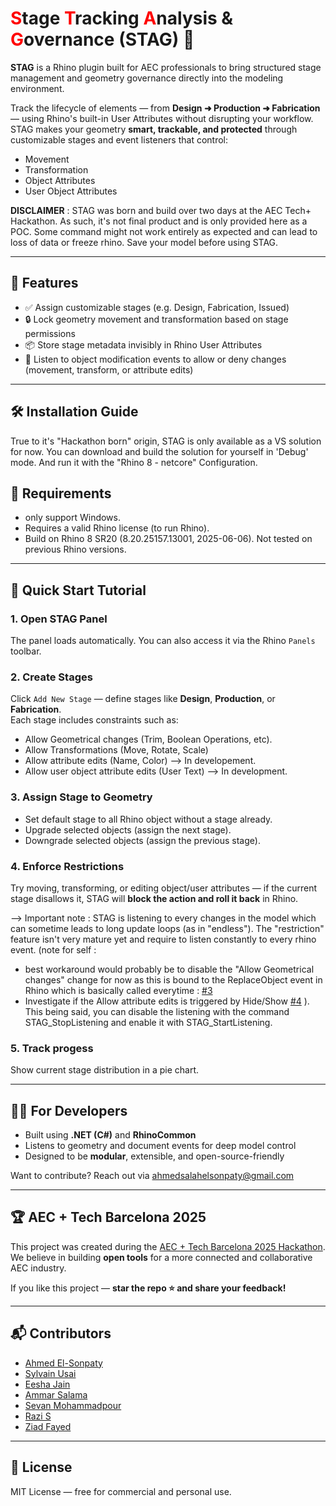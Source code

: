 # <span style="color:red">S</span>tage <span style="color:red">T</span>racking <span style="color:red">A</span>nalysis & <span style="color:red">G</span>overnance (STAG) 🦌

**STAG** is a Rhino plugin built for AEC professionals to bring structured stage management and geometry governance directly into the modeling environment.

Track the lifecycle of elements — from **Design ➜ Production ➜ Fabrication** — using Rhino's built-in User Attributes without disrupting your workflow. STAG makes your geometry **smart, trackable, and protected** through customizable stages and event listeners that control:

- Movement  
- Transformation  
- Object Attributes  
- User Object Attributes

**DISCLAIMER** : STAG was born and build over two days at the AEC Tech+ Hackathon. As such, it's not final product and is only provided here as a POC. 
Some command might not work entirely as expected and can lead to loss of data or freeze rhino. Save your model before using STAG.

---

## 🚀 Features

- ✅ Assign customizable stages (e.g. Design, Fabrication, Issued)
- 🔒 Lock geometry movement and transformation based on stage permissions
- 📦 Store stage metadata invisibly in Rhino User Attributes
- 🔁 Listen to object modification events to allow or deny changes (movement, transform, or attribute edits)

---

## 🛠️ Installation Guide

True to it's "Hackathon born" origin, STAG is only available as a VS solution for now. 
You can download and build the solution for yourself in 'Debug' mode. And run it with the "Rhino 8 - netcore" Configuration. 

## 🦺 Requirements 

- only support Windows.
- Requires a valid Rhino license (to run Rhino).
- Build on Rhino 8 SR20 (8.20.25157.13001, 2025-06-06). Not tested on previous Rhino versions.
  
---

## 🧪 Quick Start Tutorial

### 1. Open STAG Panel  
The panel loads automatically. You can also access it via the Rhino `Panels` toolbar.

### 2. Create Stages  
Click `Add New Stage` — define stages like **Design**, **Production**, or **Fabrication**.  
Each stage includes constraints such as:
- Allow Geometrical changes (Trim, Boolean Operations, etc).
- Allow Transformations (Move, Rotate, Scale)
- Allow attribute edits (Name, Color) --> In developement. 
- Allow user object attribute edits (User Text) --> In development.

### 3. Assign Stage to Geometry  
* Set default stage to all Rhino object without a stage already.
* Upgrade selected objects (assign the next stage).
* Downgrade selected objects (assign the previous stage).

### 4. Enforce Restrictions  
Try moving, transforming, or editing object/user attributes — if the current stage disallows it, STAG will **block the action and roll it back** in Rhino.  

--> Important note :
STAG is listening to every changes in the model which can sometime leads to long update loops (as in "endless"). The "restriction" feature isn't very mature yet and require to listen constantly to every rhino event. 
(note for self : 
- best workaround would probably be to disable the "Allow Geometrical changes" change for now as this is bound to the ReplaceObject event in Rhino which is basically called everytime : [#3](https://github.com/EL-Sonpaty/STAG/issues/3) 
- Investigate if the Allow attribute edits is triggered by Hide/Show [#4](https://github.com/EL-Sonpaty/STAG/issues/4) ). 
This being said, you can disable the listening with the command STAG_StopListening and enable it with STAG_StartListening.

### 5. Track progess
Show current stage distribution in a pie chart.

---

## 👨‍💻 For Developers

- Built using **.NET (C#)** and **RhinoCommon**
- Listens to geometry and document events for deep model control
- Designed to be **modular**, extensible, and open-source-friendly

Want to contribute? Reach out via [ahmedsalahelsonpaty@gmail.com](mailto:ahmedsalahelsonpaty@gmail.com)

---

## 🏆 AEC + Tech Barcelona 2025

This project was created during the [AEC + Tech Barcelona 2025 Hackathon](https://www.aectech.us/aectech-barcelona).  
We believe in building **open tools** for a more connected and collaborative AEC industry.

If you like this project — **star the repo ⭐ and share your feedback!**

---

## 📬 Contributors

- [Ahmed El-Sonpaty](https://github.com/EL-Sonpaty)  
- [Sylvain Usai](https://github.com/usai-sylvain)  
- [Eesha Jain](https://github.com/eesha-on-jupiter)  
- [Ammar Salama](https://github.com/amabedsalama)  
- [Sevan Mohammadpour](https://github.com/sewanmp)  
- [Razi S](https://github.com/RaziS15)  
- [Ziad Fayed](https://github.com/ZiadFayed)  

---

## 📄 License

MIT License — free for commercial and personal use.
